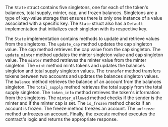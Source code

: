 The `State` struct contains five singletons, one for each of the token's balances, total supply, minter, cap, and frozen balances. Singletons are a type of key-value storage that ensures there is only one instance of a value associated with a specific key. The `State` struct also has a `Default` implementation that initializes each singleton with its respective key.

The `State` implementation contains methods to update and retrieve values from the singletons. The `update_cap` method updates the cap singleton value. The cap method retrieves the cap value from the cap singleton. The `update_minter` method updates the minter singleton value and cap singleton value. The `minter` method retrieves the minter value from the minter singleton. The `mint` method mints tokens and updates the balances singleton and total supply singleton values. The `transfer` method transfers tokens between two accounts and updates the balances singleton values. The `balance` method retrieves the balance of an account from the balances singleton. The `total_supply` method retrieves the total supply from the total supply singleton. The `token_info` method retrieves the token's information from the singletons. The `minter_allowed` method checks if the sender is the minter and if the minter cap is set. The `is_frozen` method checks if an account is frozen. The freeze method freezes an account. The `unfreeze` method unfreezes an account. Finally, the execute method executes the contract's logic and returns the appropriate response.